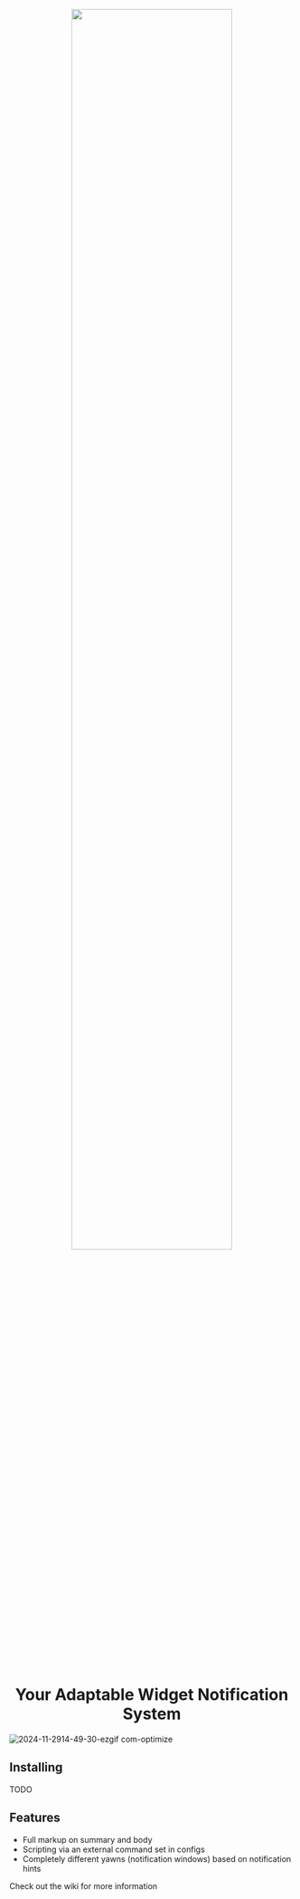<p align="center">
  <img src="https://raw.githubusercontent.com/ikz87/yawns/refs/heads/main/assets/yawns-logo.png" width=75%>
</p>

<h1 align="center"> Your Adaptable Widget Notification System </h1>

![2024-11-2914-49-30-ezgif com-optimize](https://github.com/user-attachments/assets/7ff3b05a-3ab6-4648-aa1d-158521127096)


## Installing
TODO

## Features
- Full markup on summary and body
- Scripting via an external command set in configs
- Completely different yawns (notification windows) based on notification hints


Check out the wiki for more information
